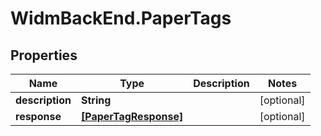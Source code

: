 # WidmBackEnd.PaperTags

## Properties

Name | Type | Description | Notes
------------ | ------------- | ------------- | -------------
**description** | **String** |  | [optional] 
**response** | [**[PaperTagResponse]**](PaperTagResponse.md) |  | [optional] 


